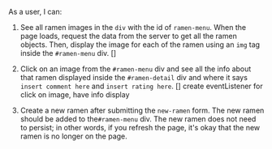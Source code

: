 As a user, I can:

1. See all ramen images in the `div` with the id of `ramen-menu`. When the page loads, request the data from the server to get all the ramen objects. Then, display the image for each of the ramen using an `img` tag inside the
  `#ramen-menu` div.
  [] 
2. Click on an image from the `#ramen-menu` div and see all the info about that ramen displayed inside the `#ramen-detail` div and where it says `insert comment here` and `insert rating here`.
[] create eventListener for click on image, have info display

3. Create a new ramen after submitting the `new-ramen` form. The new ramen should be added to the`#ramen-menu` div. The new ramen does not need to persist; in other words, if you refresh the page, it's okay that the new ramen is no longer on the page. 
